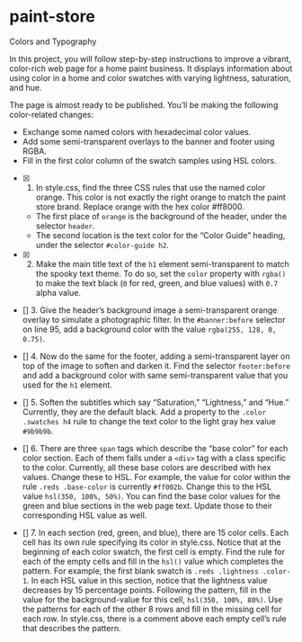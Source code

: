 # paint-store
Colors and Typography

In this project, you will follow step-by-step instructions to improve a vibrant, color-rich web page for a home paint business. It displays information about using color in a home and color swatches with varying lightness, saturation, and hue.

The page is almost ready to be published. You’ll be making the following color-related changes:

* Exchange some named colors with hexadecimal color values.
* Add some semi-transparent overlays to the banner and footer using RGBA.
* Fill in the first color column of the swatch samples using HSL colors.

- [x] 1. In style.css, find the three CSS rules that use the named color orange. This color is not exactly the right orange to match the paint store brand. Replace orange with the hex color #ff8000.
    * The first place of `orange` is the background of the header, under the selector `header`.
    * The second location is the text color for the “Color Guide” heading, under the selector `#color-guide h2`.

- [x] 2. Make the main title text of the `h1` element semi-transparent to match the spooky text theme. To do so, set the `color` property with `rgba()` to make the text black (`0` for red, green, and blue values) with `0.7` alpha value.

- [] 3. Give the header’s background image a semi-transparent orange overlay to simulate a photographic filter.
        In the `#banner:before` selector on line 95, add a background color with the value `rgba(255, 128, 0, 0.75)`.

- [] 4. Now do the same for the footer, adding a semi-transparent layer on top of the image to soften and darken it.
        Find the selector `footer:before` and add a background color with same semi-transparent value that you used for the `h1` element.

- [] 5. Soften the subtitles which say “Saturation,” “Lightness,” and “Hue.” Currently, they are the default black.
        Add a property to the `.color .swatches h4` rule to change the text color to the light gray hex value `#9b9b9b`.

- [] 6. There are three `span` tags which describe the “base color” for each color section. Each of them falls under a `<div>` tag with a class specific to the color. Currently, all these base colors are described with hex values. Change these to HSL. For example, the value for color within the rule `.reds .base-color` is currently `#ff002b`. Change this to the HSL value `hsl(350, 100%, 50%)`. You can find the base color values for the green and blue sections in the web page text. Update those to their corresponding HSL value as well.

- [] 7. In each section (red, green, and blue), there are 15 color cells. Each cell has its own rule specifying its color in style.css. Notice that at the beginning of each color swatch, the first cell is empty. Find the rule for each of the empty cells and fill in the `hsl()` value which completes the pattern. For example, the first blank swatch is `.reds .lightness .color-1`. In each HSL value in this section, notice that the lightness value decreases by 15 percentage points. Following the pattern, fill in the value for the background-value for this cell, `hsl(350, 100%, 80%)`. Use the patterns for each of the other 8 rows and fill in the missing cell for each row. In style.css, there is a comment above each empty cell’s rule that describes the pattern.